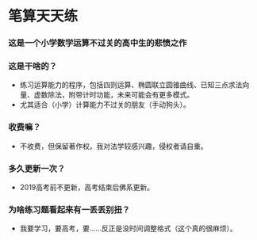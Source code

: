 # 笔算天天练
### 这是一个小学数学运算不过关的高中生的悲愤之作

### 这是干啥的？
- 练习运算能力的程序，包括四则运算、椭圆联立圆锥曲线、已知三点求法向量、虚数除法，附带计时功能，未来可能会有更多模式。
- 尤其适合（小学）计算能力不过关的朋友（手动狗头）。

### 收费嘛？
- 不收费，但保留著作权。我对法学较感兴趣，侵权者请自重。

### 多久更新一次？
- 2019高考前不更新，高考结束后佛系更新。

### 为啥练习题看起来有一丢丢别扭？
- 我要学习，要高考，要……反正是没时间调整格式（这个真的很麻烦）。
